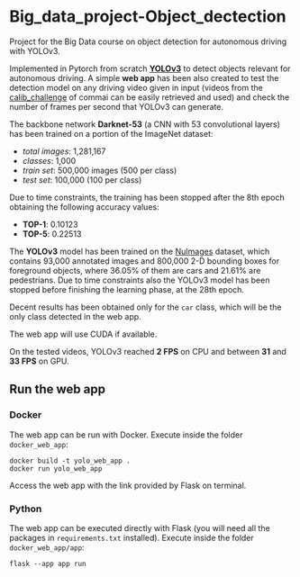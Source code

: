 # Big_data_project-Object_dectection
Project for the Big Data course on object detection for autonomous driving with YOLOv3.

Implemented in Pytorch from scratch [**YOLOv3**](https://arxiv.org/abs/1804.02767) to detect objects relevant for autonomous driving. A simple **web app** has been also created to test the detection model on any driving video given in input (videos from the [calib_challenge](https://github.com/commaai/calib_challenge/tree/main) of commai can be easily retrieved and used) and check the number of frames per second that YOLOv3 can generate.

The backbone network **Darknet-53** (a CNN with 53 convolutional layers) has been trained on a portion of the ImageNet dataset:
- *total images*: 1,281,167
- *classes*: 1,000
- *train set*: 500,000 images (500 per class)
- *test set*: 100,000 (100 per class) 

Due to time constraints, the training has been stopped after the 8th epoch obtaining the following accuracy values:
- **TOP-1**: 0.10123
- **TOP-5**: 0.22513

The **YOLOv3** model has been trained on the [NuImages](https://www.nuscenes.org/nuimages) dataset, which contains 93,000 annotated images and 800,000 2-D bounding boxes for foreground objects, where 36.05% of them are cars and 21.61% are pedestrians. Due to time constraints also the YOLOv3 model has been stopped before finishing the learning phase, at the 28th epoch.

Decent results has been obtained only for the ``car`` class, which will be the only class detected in the web app.

The web app will use CUDA if available. 

On the tested videos, YOLOv3 reached **2 FPS** on CPU and between **31** and **33 FPS** on GPU.

## Run the web app

### Docker
The web app can be run with Docker. Execute inside the folder ``docker_web_app``:
```
docker build -t yolo_web_app .
docker run yolo_web_app
```
Access the web app with the link provided by Flask on terminal.

### Python
The web app can be executed directly with Flask (you will need all the packages in ``requirements.txt`` installed). Execute inside the folder ``docker_web_app/app``:
```
flask --app app run
```
